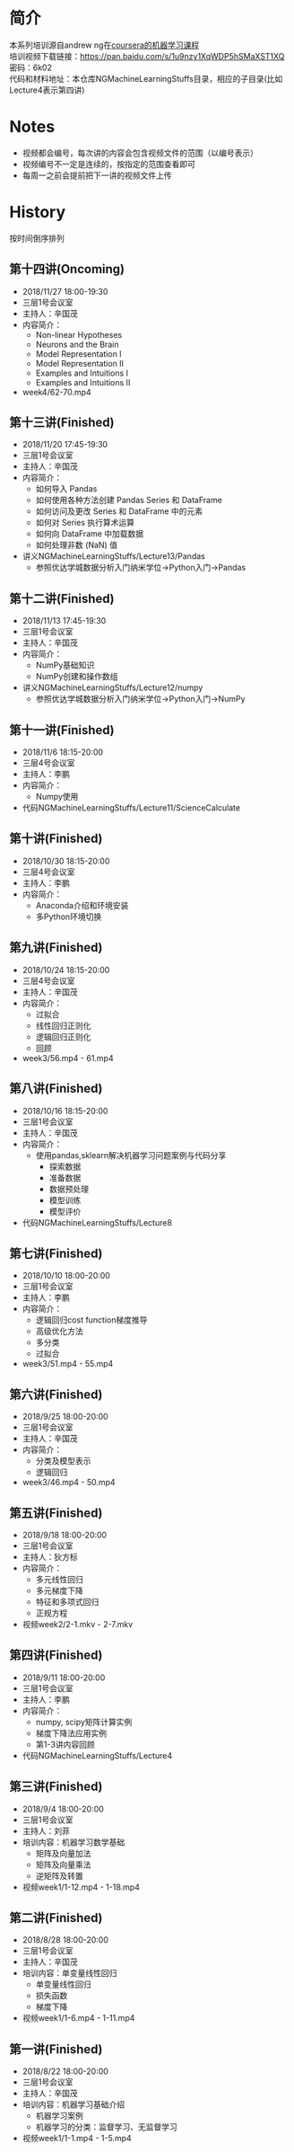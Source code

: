 # 简介
本系列培训源自andrew ng在[coursera的机器学习课程](https://www.coursera.org/learn/machine-learning)  
培训视频下载链接：https://pan.baidu.com/s/1u9nzy1XqWDP5hSMaXST1XQ 密码：6k02  
代码和材料地址：本仓库NGMachineLearningStuffs目录，相应的子目录(比如Lecture4表示第四讲)
# Notes
- 视频都会编号，每次讲的内容会包含视频文件的范围（以编号表示）
- 视频编号不一定是连续的，按指定的范围查看即可
- 每周一之前会提前把下一讲的视频文件上传
# History
按时间倒序排列
## 第十四讲(Oncoming)
- 2018/11/27 18:00-19:30
- 三层1号会议室
- 主持人：辛国茂
- 内容简介：
  - Non-linear Hypotheses
  - Neurons and the Brain
  - Model Representation I
  - Model Representation II
  - Examples and Intuitions I
  - Examples and Intuitions II
- week4/62-70.mp4
## 第十三讲(Finished)
- 2018/11/20 17:45-19:30
- 三层1号会议室
- 主持人：辛国茂
- 内容简介：
  - 如何导入 Pandas
  - 如何使用各种方法创建 Pandas Series 和 DataFrame
  - 如何访问及更改 Series 和 DataFrame 中的元素
  - 如何对 Series 执行算术运算
  - 如何向 DataFrame 中加载数据
  - 如何处理非数 (NaN) 值
- 讲义NGMachineLearningStuffs/Lecture13/Pandas
  - 参照优达学城数据分析入门纳米学位->Python入门->Pandas
## 第十二讲(Finished)
- 2018/11/13 17:45-19:30
- 三层1号会议室
- 主持人：辛国茂
- 内容简介：
  - NumPy基础知识
  - NumPy创建和操作数组
- 讲义NGMachineLearningStuffs/Lecture12/numpy
  - 参照优达学城数据分析入门纳米学位->Python入门->NumPy
## 第十一讲(Finished)
- 2018/11/6 18:15-20:00
- 三层4号会议室
- 主持人：李鹏
- 内容简介：
  - Numpy使用
- 代码NGMachineLearningStuffs/Lecture11/ScienceCalculate
## 第十讲(Finished)
- 2018/10/30 18:15-20:00
- 三层4号会议室
- 主持人：李鹏
- 内容简介：
  - Anaconda介绍和环境安装
  - 多Python环境切换
## 第九讲(Finished)
- 2018/10/24 18:15-20:00
- 三层4号会议室
- 主持人：辛国茂
- 内容简介：
  - 过拟合
  - 线性回归正则化
  - 逻辑回归正则化
  - 回顾
- week3/56.mp4 - 61.mp4
## 第八讲(Finished)
- 2018/10/16 18:15-20:00
- 三层1号会议室
- 主持人：辛国茂
- 内容简介：
  - 使用pandas,sklearn解决机器学习问题案例与代码分享
    - 探索数据
    - 准备数据
    - 数据预处理
    - 模型训练
    - 模型评价
- 代码NGMachineLearningStuffs/Lecture8
## 第七讲(Finished)
- 2018/10/10 18:00-20:00
- 三层1号会议室
- 主持人：李鹏
- 内容简介：
  - 逻辑回归cost function梯度推导
  - 高级优化方法
  - 多分类
  - 过拟合
- week3/51.mp4 - 55.mp4
## 第六讲(Finished)
- 2018/9/25 18:00-20:00
- 三层1号会议室
- 主持人：辛国茂
- 内容简介：
  - 分类及模型表示
  - 逻辑回归
- week3/46.mp4 - 50.mp4
## 第五讲(Finished)
- 2018/9/18 18:00-20:00
- 三层1号会议室
- 主持人：狄方标
- 内容简介：
  - 多元线性回归
  - 多元梯度下降
  - 特征和多项式回归
  - 正规方程
- 视频week2/2-1.mkv - 2-7.mkv
## 第四讲(Finished)
- 2018/9/11 18:00-20:00
- 三层1号会议室
- 主持人：李鹏
- 内容简介：
  - numpy, scipy矩阵计算实例
  - 梯度下降法应用实例
  - 第1-3讲内容回顾
- 代码NGMachineLearningStuffs/Lecture4  
## 第三讲(Finished)
- 2018/9/4 18:00-20:00
- 三层1号会议室
- 主持人：刘菲
- 培训内容：机器学习数学基础
  - 矩阵及向量加法
  - 矩阵及向量乘法
  - 逆矩阵及转置
- 视频week1/1-12.mp4 - 1-18.mp4
## 第二讲(Finished)
- 2018/8/28 18:00-20:00
- 三层1号会议室
- 主持人：辛国茂
- 培训内容：单变量线性回归
  - 单变量线性回归
  - 损失函数
  - 梯度下降
- 视频week1/1-6.mp4 - 1-11.mp4
## 第一讲(Finished)
- 2018/8/22 18:00-20:00
- 三层1号会议室
- 主持人：辛国茂
- 培训内容：机器学习基础介绍
  - 机器学习案例
  - 机器学习的分类：监督学习、无监督学习
- 视频week1/1-1.mp4 - 1-5.mp4

